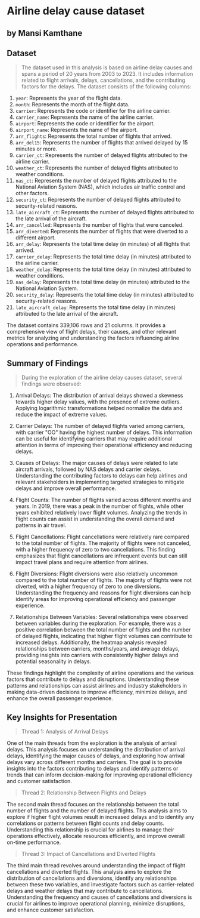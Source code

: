 # Airline delay cause dataset
## by Mansi Kamthane


## Dataset

>The dataset used in this analysis is based on airline delay causes and spans a period of 20 years from 2003 to 2023. It includes information related to flight arrivals, delays, cancellations, and the contributing factors for the delays. The dataset consists of the following columns:

1. `year`: Represents the year of the flight data.
2. `month`: Represents the month of the flight data.
3. `carrier`: Represents the code or identifier for the airline carrier.
4. `carrier_name`: Represents the name of the airline carrier.
5. `airport`: Represents the code or identifier for the airport.
6. `airport_name`: Represents the name of the airport.
7. `arr_flights`: Represents the total number of flights that arrived.
8. `arr_del15`: Represents the number of flights that arrived delayed by 15 minutes or more.
9. `carrier_ct`: Represents the number of delayed flights attributed to the airline carrier.
10. `weather_ct`: Represents the number of delayed flights attributed to weather conditions.
11. `nas_ct`: Represents the number of delayed flights attributed to the National Aviation System (NAS), which includes air traffic control and other factors.
12. `security_ct`: Represents the number of delayed flights attributed to security-related reasons.
13. `late_aircraft_ct`: Represents the number of delayed flights attributed to the late arrival of the aircraft.
14. `arr_cancelled`: Represents the number of flights that were canceled.
15. `arr_diverted`: Represents the number of flights that were diverted to a different airport.
16. `arr_delay`: Represents the total time delay (in minutes) of all flights that arrived.
17. `carrier_delay`: Represents the total time delay (in minutes) attributed to the airline carrier.
18. `weather_delay`: Represents the total time delay (in minutes) attributed to weather conditions.
19. `nas_delay`: Represents the total time delay (in minutes) attributed to the National Aviation System.
20. `security_delay`: Represents the total time delay (in minutes) attributed to security-related reasons.
21. `late_aircraft_delay`: Represents the total time delay (in minutes) attributed to the late arrival of the aircraft.

The dataset contains 339,106 rows and 21 columns. It provides a comprehensive view of flight delays, their causes, and other relevant metrics for analyzing and understanding the factors influencing airline operations and performance.


## Summary of Findings

> During the exploration of the airline delay causes dataset, several findings were observed:

1. Arrival Delays: The distribution of arrival delays showed a skewness towards higher delay values, with the presence of extreme outliers. Applying logarithmic transformations helped normalize the data and reduce the impact of extreme values.

2. Carrier Delays: The number of delayed flights varied among carriers, with carrier "OO" having the highest number of delays. This information can be useful for identifying carriers that may require additional attention in terms of improving their operational efficiency and reducing delays.

3. Causes of Delays: The major causes of delays were related to late aircraft arrivals, followed by NAS delays and carrier delays. Understanding the contributing factors to delays can help airlines and relevant stakeholders in implementing targeted strategies to mitigate delays and improve overall performance.

4. Flight Counts: The number of flights varied across different months and years. In 2019, there was a peak in the number of flights, while other years exhibited relatively lower flight volumes. Analyzing the trends in flight counts can assist in understanding the overall demand and patterns in air travel.

5. Flight Cancellations: Flight cancellations were relatively rare compared to the total number of flights. The majority of flights were not canceled, with a higher frequency of zero to two cancellations. This finding emphasizes that flight cancellations are infrequent events but can still impact travel plans and require attention from airlines.

6. Flight Diversions: Flight diversions were also relatively uncommon compared to the total number of flights. The majority of flights were not diverted, with a higher frequency of zero to one diversions. Understanding the frequency and reasons for flight diversions can help identify areas for improving operational efficiency and passenger experience.

7. Relationships Between Variables: Several relationships were observed between variables during the exploration. For example, there was a positive correlation between the total number of flights and the number of delayed flights, indicating that higher flight volumes can contribute to increased delays. Additionally, the heatmap analysis revealed relationships between carriers, months/years, and average delays, providing insights into carriers with consistently higher delays and potential seasonality in delays.

These findings highlight the complexity of airline operations and the various factors that contribute to delays and disruptions. Understanding these patterns and relationships can assist airlines and industry stakeholders in making data-driven decisions to improve efficiency, minimize delays, and enhance the overall passenger experience.


## Key Insights for Presentation

> Thread 1: Analysis of Arrival Delays

One of the main threads from the exploration is the analysis of arrival delays. This analysis focuses on understanding the distribution of arrival delays, identifying the major causes of delays, and exploring how arrival delays vary across different months and carriers. The goal is to provide insights into the factors contributing to delays and identify patterns or trends that can inform decision-making for improving operational efficiency and customer satisfaction.

> Thread 2: Relationship Between Flights and Delays

The second main thread focuses on the relationship between the total number of flights and the number of delayed flights. This analysis aims to explore if higher flight volumes result in increased delays and to identify any correlations or patterns between flight counts and delay counts. Understanding this relationship is crucial for airlines to manage their operations effectively, allocate resources efficiently, and improve overall on-time performance.

> Thread 3: Impact of Cancellations and Diverted Flights

The third main thread revolves around understanding the impact of flight cancellations and diverted flights. This analysis aims to explore the distribution of cancellations and diversions, identify any relationships between these two variables, and investigate factors such as carrier-related delays and weather delays that may contribute to cancellations. Understanding the frequency and causes of cancellations and diversions is crucial for airlines to improve operational planning, minimize disruptions, and enhance customer satisfaction.